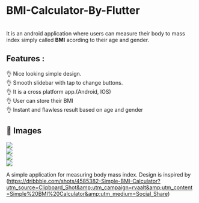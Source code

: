 # BMI-Calculator-By-Flutter

<br>
It is an android application where users can measure their body to mass index simply called <b>BMI</b> acording to their age and gender.</p>

## Features :
👌  Nice looking simple design. </br>
👌  Smooth slidebar with tap to change buttons. </br>
👌  It is a cross platform app.(Android, IOS) </br>
👌  User can store their BMI </br>
👌  Instant and flawless result based on age and gender </br>

## 📸 Images
![](https://github.com/iftekharrizz/BMI-Calculator-By-Flutter/blob/master/screenshots/screenshot0.jpg) <br>
![](https://github.com/iftekharrizz/BMI-Calculator-By-Flutter/blob/master/screenshots/screenshot1.jpg) <br>
![](https://github.com/iftekharrizz/BMI-Calculator-By-Flutter/blob/master/screenshots/screenshot2.jpg) <br>
![](https://github.com/iftekharrizz/BMI-Calculator-By-Flutter/blob/master/screenshots/screenshot3.jpg) <br>

 
A simple application for measuring body mass index. Design is inspired by (https://dribbble.com/shots/4585382-Simple-BMI-Calculator?utm_source=Clipboard_Shot&amp;utm_campaign=rvaalt&amp;utm_content=Simple%20BMI%20Calculator&amp;utm_medium=Social_Share)
